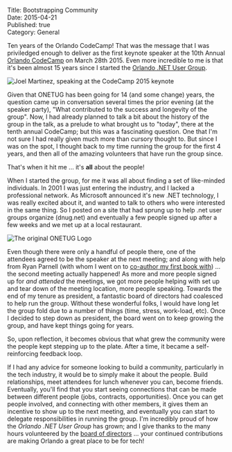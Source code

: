 Title: Bootstrapping Community   
Date: 2015-04-21  
Published: true  
Category: General  

Ten years of the Orlando CodeCamp! That was the message that I was priviledged enough to deliver as the first keynote speaker at the 10th Annual [Orlando CodeCamp](http://orlandocodecamp.com/) on March 28th 2015. Even more incredible to me is that it's been almost 15 years since I started the [Orlando .NET User Group](http://onetug.org). 

![Joel Martinez, speaking at the CodeCamp 2015 keynote](/posts/codecamp-keynote.jpg)

Given that ONETUG has been going for 14 (and some change) years, the question came up in conversation several times the prior evening (at the speaker party), "What contributed to the success and longevity of the group". Now, I had already planned to talk a bit about the history of the group in the talk, as a prelude to what brought us to "today", there at the tenth annual CodeCamp; but this was a fascinating question. One that I'm not sure I had really given much more than cursory thought to. But since I was on the spot, I thought back to my time running the group for the first 4 years, and then all of the amazing volunteers that have run the group since. 

That's when it hit me ... it's **all** about the people!

When I started the group, for me it was all about finding a set of like-minded individuals. In 2001 I was just entering the industry, and I lacked a professional network. As Microsoft announced it's new .NET technology, I was really excited about it, and wanted to talk to others who were interested in the same thing. So I posted on a site that had sprung up to help .net user groups organize (dnug.net) and eventually a few people signed up after a few weeks and we met up at a local restaurant.

![The original ONETUG Logo](/posts/original-onetug-logo.gif "The original ONETUG logo")

Even though there were only a handful of people there, one of the attendees agreed to be the speaker at the next meeting; and along with help from Ryan Parnell (with whom I went on to [co-author my first book with](http://amzn.com/0321146425)) ... the second meeting actually happened! As more and more people signed up for *and attended* the meetings, we got more people helping with set up and tear down of the meeting location, more people speaking. Towards the end of my tenure as president, a fantastic board of directors had coalesced to help run the group. Without these wonderful folks, I would have long let the group fold due to a number of things (time, stress, work-load, etc). Once I decided to step down as president, the board went on to keep growing the group, and have kept things going for years.

So, upon reflection, it becomes obvious that what grew the community were the people kept stepping up to the plate. After a time, it became a self-reinforcing feedback loop. 

If I had any advice for someone looking to build a community, particularly in the tech industry, it would be to simply make it about the people. Build relationships, meet attendees for lunch whenever you can, become friends. Eventually, you'll find that you start seeing connections that can be made between different people (jobs, contracts, opportunities). Once you can get people involved, and connecting with other members, it gives them an incentive to show up to the next meeting, and eventually you can start to delegate responsibilities in running the group. I'm incredibly proud of how the *Orlando .NET User Group* has grown; and I give thanks to the many hours volunteered by the [board of directors](http://onetug.org/Home/Team) ... your continued contributions are making Orlando a great place to be for tech!